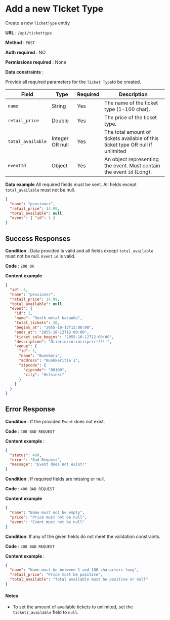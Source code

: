 # Add a new TIcket Type

Create a new `TicketType` entity

**URL** : `/api/tickettype`

**Method** : `POST`

**Auth required** : NO

**Permissions required** : None

**Data constraints** :

Provide all required parameters for the `Ticket Type`to be created.

| Field             | Type            | Required | Description                                                                    |
| ----------------- | --------------- | -------- | ------------------------------------------------------------------------------ |
| `name`            | String          | Yes      | The name of the ticket type (1-100 char).                                      |
| `retail_price`    | Double          | Yes      | The price of the ticket type.                                                  |
| `total_available` | Integer OR null | Yes      | The total amount of tickets available of this ticket type OR null if unlimited |
| `eventId`         | Object          | Yes      | An object representing the event. Must contain the event `id` (Long).          |

**Data example** All required fields must be sent. All fields except `total_available` must not be null.

```json
{
  "name": "pensioner",
  "retail_price": 14.99,
  "total_available": null,
  "event": { "id": 1 }
}
```

## Success Responses

**Condition** : Data provided is valid and all fields except `total_available` must not be null. `Event` `id` is valid.

**Code** : `200 OK`

**Content example**

```json
{
  "id": 4,
  "name": "pensioner",
  "retail_price": 14.99,
  "total_available": null,
  "event": {
    "id": 1,
    "name": "Death metal karaoke",
    "total_tickets": 10,
    "begins_at": "2055-10-12T12:00:00",
    "ends_at": "2055-10-12T12:00:00",
    "ticket_sale_begins": "2055-10-12T12:00:00",
    "description": "Öriöriöriöriörirprir!!!!!",
    "venue": {
      "id": 1,
      "name": "Bunkkeri",
      "address": "Bunkkeritie 1",
      "zipcode": {
        "zipcode": "00100",
        "city": "Helsinki"
      }
    }
  }
}
```

## Error Response

**Condition** : If the provided `Event` does not exist.

**Code** : `400 BAD REQUEST`

**Content example** :

```json
{
  "status": 400,
  "error": "Bad Request",
  "message": "Event does not exist!"
}
```

**Condition** : If required fields are missing or null.

**Code** : `400 BAD REQUEST`

**Content example**

```json
{
  "name": "Name must not be empty",
  "price": "Price must not be null",
  "event": "Event must not be null"
}
```

**Condition**: If any of the given fields do not meet the validation constraints.

**Code** : `400 BAD REQUEST`

**Content example** :

```json
{
  "name": "Name must be between 1 and 100 characters long",
  "retail_price": "Price must be positive",
  "total_available": "Total available must be positive or null"
}
```

#### Notes

- To set the amount of available tickets to unlimited, set the `tickets_available` field to `null`.
